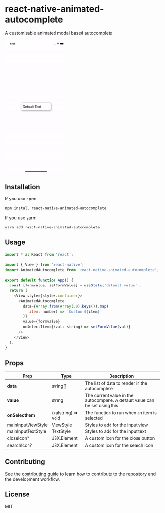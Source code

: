 # react-native-animated-autocomplete

A customisable animated modal based autocomplete

<img src="example_usage.gif" width="200"/>

## Installation

If you use npm:

```sh
npm install react-native-animated-autocomplete

```

If you use yarn:

```
yarn add react-native-animated-autocomplete
```

## Usage

```js
import * as React from 'react';

import { View } from 'react-native';
import AnimatedAutocomplete from 'react-native-animated-autocomplete';

export default function App() {
  const [formvalue, setFormValue] = useState('default value');
  return (
    <View style={styles.container}>
      <AnimatedAutocomplete
        data={Array.from(Array(50).keys()).map(
          (item: number) => `Custom ${item}`
        )}
        value={formvalue}
        onSelectItem={(val: string) => setFormValue(val)}
      />
    </View>
  );
}
```

## Props

| Prop               | Type                | Description                                                                  |
| ------------------ | ------------------- | ---------------------------------------------------------------------------- |
| **data**           | string[]            | The list of data to render in the autocomplete                               |
| **value**          | string              | The current value in the autocomplete. A default value can be set using this |
| **onSelectItem**   | (valstring) => void | The function to run when an item is selected                                 |
| mainInputViewStyle | ViewStyle           | Styles to add for the input view                                             |
| mainInputTextStyle | TextStyle           | Styles to add for the input text                                             |
| closeIcon?         | JSX.Element         | A custom icon for the close button                                           |
| searchIcon?        | JSX.Element         | A custom icon for the search icon                                            |

## Contributing

See the [contributing guide](CONTRIBUTING.md) to learn how to contribute to the repository and the development workflow.

## License

MIT
